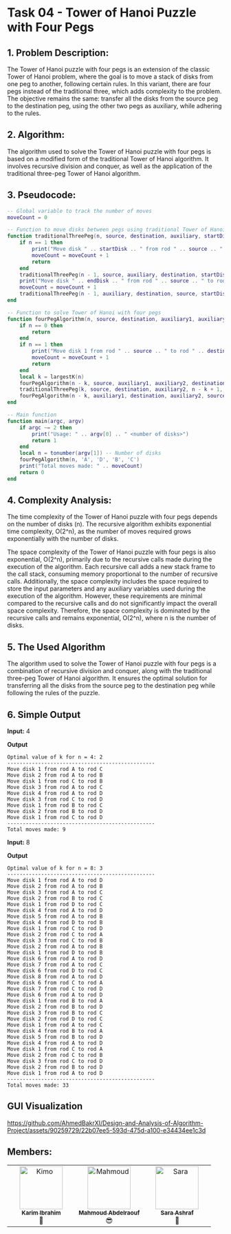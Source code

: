 # Task 04 - Tower of Hanoi Puzzle with Four Pegs

## 1. Problem Description:

The Tower of Hanoi puzzle with four pegs is an extension of the classic Tower of Hanoi problem, where the goal is to move a stack of disks from one peg to another, following certain rules. In this variant, there are four pegs instead of the traditional three, which adds complexity to the problem. The objective remains the same: transfer all the disks from the source peg to the destination peg, using the other two pegs as auxiliary, while adhering to the rules.

## 2. Algorithm:

The algorithm used to solve the Tower of Hanoi puzzle with four pegs is based on a modified form of the traditional Tower of Hanoi algorithm. It involves recursive division and conquer, as well as the application of the traditional three-peg Tower of Hanoi algorithm.

## 3. Pseudocode:

```lua
-- Global variable to track the number of moves
moveCount = 0

-- Function to move disks between pegs using traditional Tower of Hanoi algorithm
function traditionalThreePeg(n, source, destination, auxiliary, startDisk, endDisk)
    if n == 1 then
        print("Move disk " .. startDisk .. " from rod " .. source .. " to rod " .. destination)
        moveCount = moveCount + 1
        return
    end
    traditionalThreePeg(n - 1, source, auxiliary, destination, startDisk, endDisk - 1)
    print("Move disk " .. endDisk .. " from rod " .. source .. " to rod " .. destination)
    moveCount = moveCount + 1
    traditionalThreePeg(n - 1, auxiliary, destination, source, startDisk, endDisk - 1)
end

-- Function to solve Tower of Hanoi with four pegs
function fourPegAlgorithm(n, source, destination, auxiliary1, auxiliary2)
    if n == 0 then
        return
    end
    if n == 1 then
        print("Move disk 1 from rod " .. source .. " to rod " .. destination)
        moveCount = moveCount + 1
        return
    end
    local k = largestK(n)
    fourPegAlgorithm(n - k, source, auxiliary1, auxiliary2, destination)
    traditionalThreePeg(k, source, destination, auxiliary2, n - k + 1, n)
    fourPegAlgorithm(n - k, auxiliary1, destination, auxiliary2, source)
end

-- Main function
function main(argc, argv)
    if argc ~= 2 then
        print("Usage: " .. argv[0] .. " <number of disks>")
        return 1
    end
    local n = tonumber(argv[1]) -- Number of disks
    fourPegAlgorithm(n, 'A', 'D', 'B', 'C')
    print("Total moves made: " .. moveCount)
    return 0
end
```

## 4. Complexity Analysis:

The time complexity of the Tower of Hanoi puzzle with four pegs depends on the number of disks (n). The recursive algorithm exhibits exponential time complexity, O(2^n), as the number of moves required grows exponentially with the number of disks.

The space complexity of the Tower of Hanoi puzzle with four pegs is also exponential, O(2^n), primarily due to the recursive calls made during the execution of the algorithm. Each recursive call adds a new stack frame to the call stack, consuming memory proportional to the number of recursive calls. Additionally, the space complexity includes the space required to store the input parameters and any auxiliary variables used during the execution of the algorithm. However, these requirements are minimal compared to the recursive calls and do not significantly impact the overall space complexity. Therefore, the space complexity is dominated by the recursive calls and remains exponential, O(2^n), where n is the number of disks.


## 5. The Used Algorithm

The algorithm used to solve the Tower of Hanoi puzzle with four pegs is a combination of recursive division and conquer, along with the traditional three-peg Tower of Hanoi algorithm. It ensures the optimal solution for transferring all the disks from the source peg to the destination peg while following the rules of the puzzle.

## 6. Simple Output
**Input:** 4

**Output**
```
Optimal value of k for n = 4: 2
------------------------------------------------
Move disk 1 from rod A to rod C
Move disk 2 from rod A to rod B
Move disk 1 from rod C to rod B
Move disk 3 from rod A to rod C
Move disk 4 from rod A to rod D
Move disk 3 from rod C to rod D
Move disk 1 from rod B to rod C
Move disk 2 from rod B to rod D
Move disk 1 from rod C to rod D
------------------------------------------------
Total moves made: 9
```

**Input:** 8

**Output**
```
Optimal value of k for n = 8: 3
------------------------------------------------
Move disk 1 from rod A to rod D
Move disk 2 from rod A to rod B
Move disk 3 from rod A to rod C
Move disk 2 from rod B to rod C
Move disk 1 from rod D to rod C
Move disk 4 from rod A to rod D
Move disk 5 from rod A to rod B
Move disk 4 from rod D to rod B
Move disk 1 from rod C to rod D
Move disk 2 from rod C to rod A
Move disk 3 from rod C to rod B
Move disk 2 from rod A to rod B
Move disk 1 from rod D to rod B
Move disk 6 from rod A to rod D
Move disk 7 from rod A to rod C
Move disk 6 from rod D to rod C
Move disk 8 from rod A to rod D
Move disk 6 from rod C to rod A
Move disk 7 from rod C to rod D
Move disk 6 from rod A to rod D
Move disk 1 from rod B to rod A
Move disk 2 from rod B to rod D
Move disk 3 from rod B to rod C
Move disk 2 from rod D to rod C
Move disk 1 from rod A to rod C
Move disk 4 from rod B to rod A
Move disk 5 from rod B to rod D
Move disk 4 from rod A to rod D
Move disk 1 from rod C to rod A
Move disk 2 from rod C to rod B
Move disk 3 from rod C to rod D
Move disk 2 from rod B to rod D
Move disk 1 from rod A to rod D
------------------------------------------------
Total moves made: 33
```

## GUI Visualization
https://github.com/AhmedBakrXI/Design-and-Analysis-of-Algorithm-Project/assets/90259729/22b07ee5-593d-475d-a100-e34434ee1c3d

## Members:
<table>
  <tbody>
    <tr>
      <td align="center" valign="top" width="33.33%"><a href="https://github.com/Karim-308"><img src="https://github.com/Karim-308.png" width="100px;" alt="Kimo"/><br /><sub><b>Karim Ibrahim</b></sub></a><br />🫡</td>
      <td align="center" valign="top" width="33.33%"><a href="https://github.com/Mahmoud-Abdelraouf"><img src="https://github.com/Mahmoud-Abdelraouf.png" width="100px;" alt="Mahmoud"/><br /><sub><b>Mahmoud Abdelraouf</b></sub></a><br />😎</td>
      <td align="center" valign="top" width="33.33%"><a href="https://github.com/Saraashrf"><img src="https://github.com/Saraashrf.png" width="100px;" alt="Sara"/><br /><sub><b>Sara Ashraf</b></sub></a><br />🌟</td>
    </tr>
  </tbody>
</table>
